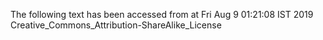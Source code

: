 The following text has been accessed from at Fri Aug 9 01:21:08 IST 2019
Creative_Commons_Attribution-ShareAlike_License
